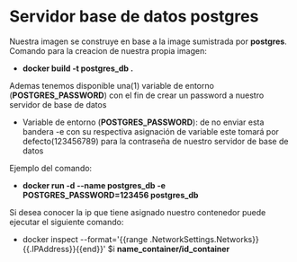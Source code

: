 # Servidor base de datos postgres

Nuestra imagen se construye en base a la image sumistrada por <b>postgres</b>.<br/>
Comando para la creacion de nuestra propia imagen:
<ul type="disk">
<li><b>docker build -t postgres_db .</b></li>
</ul>

Ademas tenemos disponible una(1) variable de entorno (<b>POSTGRES_PASSWORD</b>) con el fin de crear un password a nuestro servidor de base de datos<br/>

<ul type="disk">
<li>Variable de entorno (<b>POSTGRES_PASSWORD</b>): de no enviar esta bandera -e con su respectiva asignación de variable este tomará por defecto(123456789) para la contraseña de nuestro servidor de base de datos</li>
</ul>

Ejemplo del comando: 

<ul type="disk">
<li><b>docker run -d --name postgres_db -e POSTGRES_PASSWORD=123456 postgres_db</b></li>
</ul>

Si desea conocer la ip que tiene asignado nuestro contenedor puede ejecutar el siguiente comando:

<ul type="disk">
<li>docker inspect --format='{{range .NetworkSettings.Networks}}{{.IPAddress}}{{end}}' $i <b>name_container/id_container</b></li>
</ul>
